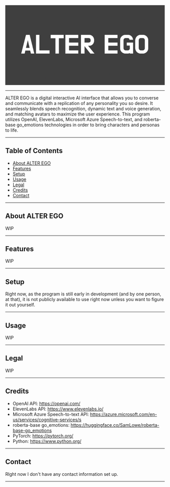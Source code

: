 <div align="center">
  <img src="./logo.png" alt="Placeholder Logo" title="Placeholder Logo" />
</div>

---

ALTER EGO is a digital interactive AI interface that allows you to converse and communicate with a replication of any personality you so desire. It seamlessly blends speech recognition, dynamic text and voice generation, and matching avatars to maximize the user experience. This program utilizes OpenAI, ElevenLabs, Microsoft Azure Speech-to-text, and roberta-base go_emotions technologies in order to bring characters and personas to life.

---

## Table of Contents
- [About ALTER EGO](#about-alter-ego)
- [Features](#features)
- [Setup](#setup)
- [Usage](#usage)
- [Legal](#legal)
- [Credits](#credits)
- [Contact](#contact)

---

## About ALTER EGO

WIP

---

## Features

WIP

---

## Setup

Right now, as the program is still early in development (and by one person, at that), it is not publicly available to use right now unless you want to figure it out yourself.

---

## Usage

WIP

---

## Legal

WIP

---

## Credits

- OpenAI API: https://openai.com/
- ElevenLabs API: https://www.elevenlabs.io/
- Microsoft Azure Speech-to-text API: https://azure.microsoft.com/en-us/services/cognitive-services/s
- roberta-base go_emotions: https://huggingface.co/SamLowe/roberta-base-go_emotions
- PyTorch: https://pytorch.org/
- Python: https://www.python.org/

---

## Contact

RIght now I don't have any contact information set up.

---